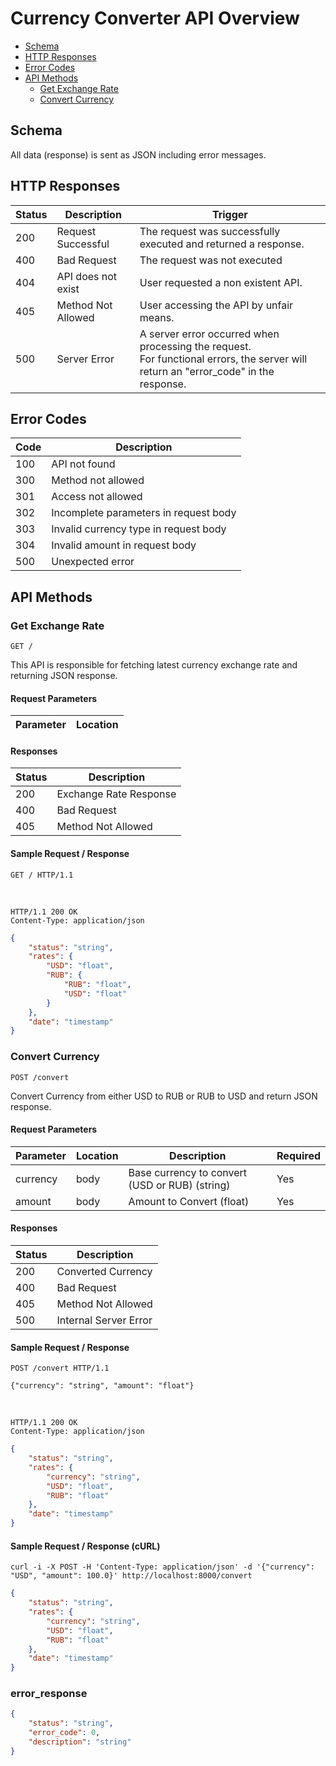 # Currency Converter API Overview

- [Schema](#schema)
- [HTTP Responses](#http-responses)
- [Error Codes](#error-codes)
- [API Methods](#api-methods)
  * [Get Exchange Rate](#get-exchange-rate)
  * [Convert Currency](#convert-currency)

## Schema
All data (response) is sent as JSON including error messages.

## HTTP Responses
| Status | Description | Trigger | 
| ------ | ----------- | ----------- | 
| 200 | Request Successful | The request was successfully executed and returned a response. |
| 400 | Bad Request | The request was not executed |  
| 404 | API does not exist | User requested a non existent API. |
| 405 | Method Not Allowed | User accessing the API by unfair means. |
| 500 | Server Error | A server error occurred when processing the request. <br>For functional errors, the server will return an "error_code" in the response. |

## Error Codes
| Code | Description |
| ------ | ----------- |
| 100 | API not found |
| 300 | Method not allowed |
| 301 | Access not allowed |
| 302 | Incomplete parameters in request body |
| 303 | Invalid currency type in request body |
| 304 | Invalid amount in request body |
| 500 | Unexpected error |

## API Methods

### Get Exchange Rate

```http request
GET /
```

This API is responsible for fetching latest currency exchange rate and returning JSON response.

#### Request Parameters

| Parameter | Location |
| --------- | -------- |

#### Responses

| Status | Description |
| ------ | ----------- |
| 200 | Exchange Rate Response |
| 400 | Bad Request |
| 405 | Method Not Allowed |

#### Sample Request / Response

```http request
GET / HTTP/1.1
```

<br/>

```http request
HTTP/1.1 200 OK
Content-Type: application/json
```
```json
{
    "status": "string",
    "rates": {
        "USD": "float",
        "RUB": {
            "RUB": "float",
            "USD": "float"
        }
    },
    "date": "timestamp"
}
```

### Convert Currency

```http request
POST /convert
```

Convert Currency from either USD to RUB or RUB to USD and return JSON response.

#### Request Parameters

| Parameter | Location | Description | Required |
| --------- | -------- | -------- | -------- |
| currency | body | Base currency to convert (USD or RUB) (string)| Yes |
| amount | body | Amount to Convert (float) | Yes |

#### Responses

| Status | Description |
| ------ | ----------- |
| 200 | Converted Currency |
| 400 | Bad Request |
| 405 | Method Not Allowed |
| 500 | Internal Server Error |

#### Sample Request / Response

```http request
POST /convert HTTP/1.1
```
```http request
{"currency": "string", "amount": "float"}
```

<br/>

```http request
HTTP/1.1 200 OK
Content-Type: application/json
```
```json
{
    "status": "string",
    "rates": {
        "currency": "string",
        "USD": "float",
        "RUB": "float"
    },
    "date": "timestamp"
}
```

#### Sample Request / Response (cURL)

    curl -i -X POST -H 'Content-Type: application/json' -d '{"currency": "USD", "amount": 100.0}' http://localhost:8000/convert
    
```json
{
    "status": "string",
    "rates": {
        "currency": "string",
        "USD": "float",
        "RUB": "float"
    },
    "date": "timestamp"
}
```


### error_response

```json
{
    "status": "string",
    "error_code": 0,
    "description": "string"
}
```
